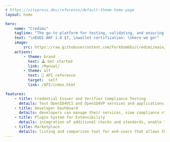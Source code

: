 ```yaml
---
# https://vitepress.dev/reference/default-theme-home-page
layout: home

hero:
    name: "Credimi"
    tagline: "The go-to platform for testing, validating, and ensuring EUDI-ARF compliance of wallet, issuers, relying parties, using multiple testing suites."
    text: "\nEUDI-ARF 1.8 §7, \nwallet certification: \nhere we go!"
    image:
        src: https://raw.githubusercontent.com/ForkbombEu/credimi/main/docs/images/logo/credimi_logo-transp_emblem.png
    actions:
        - theme: brand
          text: 🕹 Get started
          link: /Manual/
        - theme: alt
          text: 🐝 API reference
          target: _self
          link: /API/index.html

features:
    - title: Credential Issuer and Verifier Compliance Testing
      details: Test OpenID4VCI and OpenID4VP services and applications for interoperability, with periodic scheduling debugging and report
    - title: Developer Dashboard
      details: developers can manage their services, view compliance statuses, schedule periodic checks, and access reports
    - title: Plugin System for Extensibility
      details: integration of additional checks and standards, enable third-party developers to contribute
    - title: Marketplace
      details: listing and comparison tool for end-users that allows them to browse and compare different digital identity products and services
---
```

